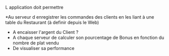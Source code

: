 L application doit permettre

*Au serveur d enregistrer les commandes des clients en les liant à une table du Restaurant (à definir depuis le Web)
* A encaisser l'argent du Client ?
* A chaque serveur de calculer son pourcentage de Bonus en fonction du nombre de plat vendu
* De visualiser sa performance
